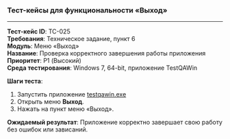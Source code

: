 ### Тест-кейсы для функциональности «Выход»

---

**Тест-кейс ID**: TC-025  
**Требования**: Техническое задание, пункт 6  
**Модуль**: Меню «Выход»  
**Название**: Проверка корректного завершения работы приложения  
**Приоритет**: P1 (Высокий)  
**Среда тестирования**: Windows 7, 64-bit, приложение TestQAWin  

**Шаги теста**:
1. Запустить приложение [testqawin.exe](..%2Ftestqawin.exe)
2. Открыть меню **Выход**.
3. Нажать на пункт меню «Выход».

**Ожидаемый результат**: Приложение корректно завершает свою работу без ошибок или зависаний.
